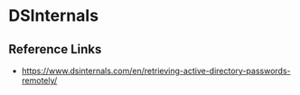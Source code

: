 # DSInternals

## Reference Links
- https://www.dsinternals.com/en/retrieving-active-directory-passwords-remotely/

